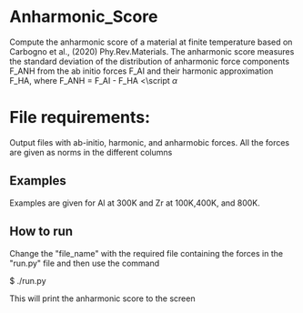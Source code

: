 # Anharmonic_Score
Compute the anharmonic score of a material at finite temperature based on Carbogno et al., (2020) Phy.Rev.Materials. 
The anharmonic score measures the standard deviation of the distribution of anharmonic force components F_ANH from the ab initio forces F_AI and their harmonic approximation F_HA, where F_ANH = F_AI - F_HA
<\script $\alpha$
# File requirements:
Output files with ab-initio, harmonic, and anharmobic forces.
All the forces are given as norms in the different columns 

## Examples
Examples are given for Al at 300K and Zr at 100K,400K, and 800K.

## How to run
Change the "file_name" with the required file containing the forces in the "run.py" file and then use the command

$ ./run.py

This will print the anharmonic score to the screen
